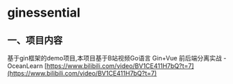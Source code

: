 # ginessential

## 一、项目内容

基于gin框架的demo项目,本项目基于B站视频Go语言 Gin+Vue 前后端分离实战 - OceanLearn
[https://www.bilibili.com/video/BV1CE411H7bQ?t=7](https://www.bilibili.com/video/BV1CE411H7bQ?t=7)
